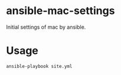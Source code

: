 # ansible-mac-settings
Initial settings of mac by ansible.

# Usage

```
ansible-playbook site.yml
```
